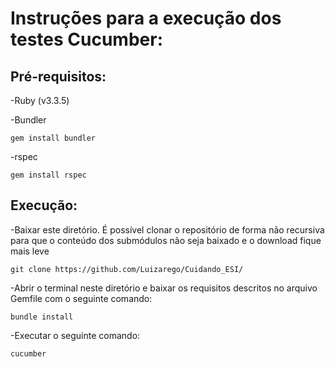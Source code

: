 # Instruções para a execução dos testes Cucumber:

## Pré-requisitos:

-Ruby (v3.3.5)

-Bundler
```
gem install bundler
```

-rspec 
```
gem install rspec
```

## Execução:

-Baixar este diretório. É possível clonar o repositório de forma não recursiva para que o conteúdo dos submódulos não seja baixado e o download fique mais leve 
```
git clone https://github.com/Luizarego/Cuidando_ESI/
```

-Abrir o terminal neste diretório e baixar os requisitos descritos no arquivo Gemfile com o seguinte comando:
```
bundle install
```

-Executar o seguinte comando:
```
cucumber
```
